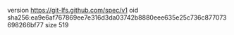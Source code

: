 version https://git-lfs.github.com/spec/v1
oid sha256:ea9e6af767869ee7e316d3da03742b8880eee635e25c736c877073698266bf77
size 519
